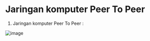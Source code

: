 # Jaringan komputer Peer To Peer

1. Jaringan komputer Peer To Peer :

![image](https://github.com/user-attachments/assets/e1777b0f-39c4-4f84-8bcf-15d104ee1375)
